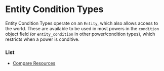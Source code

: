 # Entity Condition Types

Entity Condition Types operate on an `Entity`, which also allows access to the world. These are available to be used in most powers in the `condition` object field (or `entity_condition` in other power/condition types), which restricts when a power is conditive.

### List
- [Compare Resources](../entity_condition_types/compare_resources.md)